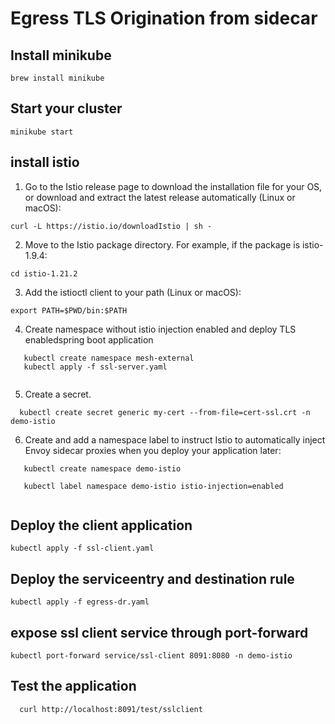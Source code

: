 # Egress TLS Origination from sidecar


## Install minikube
```
brew install minikube

```

## Start your cluster

```
minikube start

```

## install istio

1. Go to the Istio release page to download the installation file for your OS, or download and extract the latest release automatically (Linux or macOS):

```
curl -L https://istio.io/downloadIstio | sh -

```

2. Move to the Istio package directory. For example, if the package is istio-1.9.4:
```
cd istio-1.21.2
```

3. Add the istioctl client to your path (Linux or macOS):
```
export PATH=$PWD/bin:$PATH

```

4. Create namespace without istio injection enabled and deploy TLS enabledspring boot application
```
   kubectl create namespace mesh-external
   kubectl apply -f ssl-server.yaml
   
```
5. Create a secret.
```
  kubectl create secret generic my-cert --from-file=cert-ssl.crt -n demo-istio

```

6. Create and add a namespace label to instruct Istio to automatically inject Envoy sidecar proxies when you deploy your application later:
```
   kubectl create namespace demo-istio
   
   kubectl label namespace demo-istio istio-injection=enabled
   
```
## Deploy the client application

```
kubectl apply -f ssl-client.yaml

```

## Deploy the serviceentry and destination rule

```
kubectl apply -f egress-dr.yaml

```

## expose ssl client service through port-forward

```
kubectl port-forward service/ssl-client 8091:8080 -n demo-istio

```

## Test the application

```
  curl http://localhost:8091/test/sslclient
  
```


